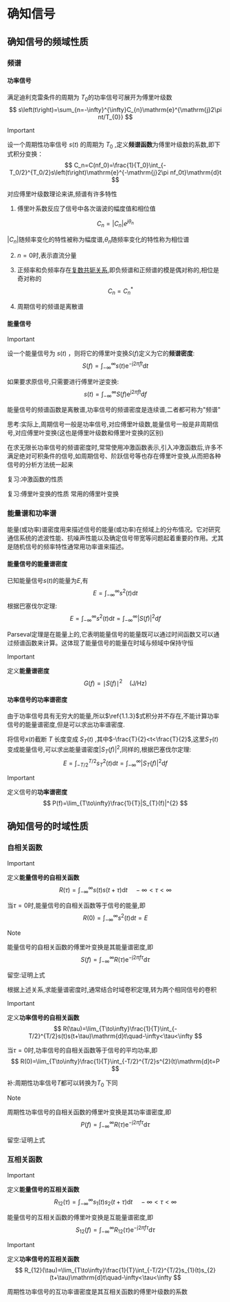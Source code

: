 # 确知信号

## 确知信号的频域性质

### 频谱

#### 功率信号

满足迪利克雷条件的周期为 $T_0$的功率信号可展开为傅里叶级数
$$
s\left(t\right)=\sum_{n=-\infty}^{\infty}C_{n}\mathrm{e}^{\mathrm{j}2\pi nt/T_{0}}
$$

> [!IMPORTANT]
>
> 设一个周期性功率信号 $s(t)$ 的周期为 $T_0$ ,定义**频谱函数**为傅里叶级数的系数,即下式积分变换：
> $$
> C_n=C(nf_0)=\frac{1}{T_0}\int_{-T_0/2}^{T_0/2}s\left(t\right)\mathrm{e}^{-\mathrm{j}2\pi nf_0t}\mathrm{d}t
> $$



对应傅里叶级数理论来讲,频谱有许多特性

1. 傅里叶系数反应了信号中各次谐波的幅度值和相位值

$$
C_{n}=|C_{n}|e^{j\theta_{n}}
$$

$|C_{n}|$随频率变化的特性被称为幅度谱,$\theta_{n}$随频率变化的特性称为相位谱

2. $n=0$时,表示直流分量

3. 正频率和负频率存在<u>复数共轭关系</u>,即负频谱和正频谱的模是偶对称的,相位是奇对称的
    $$
    C_{n}=C_{n}^{*}
    $$

4. 周期信号的频谱是离散谱





#### 能量信号

> [!IMPORTANT]
>
> 设一个能量信号为 $s(t)$ ，则将它的傅里叶变换$S(f)$定义为它的**频谱密度**:
> $$
> S(f)=\int_{-\infty}^{\infty}s(t)\mathrm{e}^{-\mathrm{j}2\pi ft}\mathrm{d}t
> $$

如果要求原信号,只需要进行傅里叶逆变换:
$$
s\left(t\right)=\int_{-\infty}^{\infty}S\left(f\right)\mathrm{e}^{\mathrm{j}2\pi ft}\mathrm{d}f
$$

能量信号的频谱函数是离散谱,功率信号的频谱密度是连续谱,二者都可称为"频谱"



思考:实际上,周期信号一般是功率信号,对应傅里叶级数,能量信号一般是非周期信号,对应傅里叶变换(这也是傅里叶级数和傅里叶变换的区别)



在求无限长功率信号的频谱密度时,常常使用冲激函数表示,引入冲激函数后,许多不满足绝对可积条件的信号,如周期信号、阶跃信号等也存在傅里叶变换,从而把各种信号的分析方法统一起来



复习:冲激函数的性质

复习:傅里叶变换的性质  常用的傅里叶变换



### 能量谱和功率谱

能量(或功率)谱密度用来描述信号的能量(或功率)在频域上的分布情况。它对研究通信系统的滤波性能、抗噪声性能以及确定信号带宽等问题起着重要的作用。尤其是随机信号的频率特性通常用功率谱来描述。

#### 能量信号的能量谱密度

已知能量信号$s(t)$的能量为$E$,有
$$
E=\int_{-\infty}^{\infty}s^{2}\left(t\right)\mathrm{d}t
$$
根据巴塞伐尔定理:
$$
\label{1.1.3}
E=\int_{-\infty}^{\infty}s^{2}\left(t\right)\mathrm{d}t=\int_{-\infty}^{\infty}|S\left(f\right)|^{2}\mathrm{d}f
$$

Parseval定理是在能量上的,它表明能量信号的能量既可以通过时间函数又可以通过频谱函数来计算。这体现了能量信号的能量在时域与频域中保持守恒


> [!IMPORTANT]
>
> 定义**能量谱密度**
> $$
> G(f)=\mid S(f)\mid^{2}\quad(\mathrm{J/Hz})
> $$



#### 功率信号的功率谱密度

由于功率信号具有无穷大的能量,所以$\ref{1.1.3}$式积分并不存在,不能计算功率信号的能量谱密度,但是可以求出功率谱密度.

将信号$x(t)$截断 $T$ 长度变成 $S_{T}(t)$ ,其中$-\frac{T}{2}<t<\frac{T}{2}$,这里$S_{T}(t)$变成能量信号,可以求出能量谱密度$|S_{T}(f)|^{2}$,同样的,根据巴塞伐尔定理:
$$
E=\int_{-T/2}^{T/2}s_{T}^{2}(t)\mathrm{d}t=\int_{-\infty}^{\infty}|S_{T}(f)|^{2}\mathrm{d}f
$$

> [!IMPORTANT]
>
> 定义信号的**功率谱密度**
> $$
> P(f)=\lim_{T\to\infty}\frac{1}{T}|S_{T}(f)|^{2}
> $$



## 确知信号的时域性质

### 自相关函数

> [!IMPORTANT]
>
> 定义**能量信号的自相关函数**
> $$
> R(\tau)=\int_{-\infty}^{\infty}s(t)s(t+\tau)\mathrm{d}t\quad-\infty<\tau<\infty
> $$
> 

当$\tau=0$时,能量信号的自相关函数等于信号的能量,即
$$
R(0)=\int_{-\infty}^{\infty}s^{2}(t)\mathrm{d}t=E
$$



> [!NOTE]
>
> 能量信号的自相关函数的傅里叶变换是其能量谱密度,即
> $$
> S(f)=\int_{-\infty}^{\infty}R(\tau)\mathrm{e}^{-\mathrm{j}2\pi f\tau}\mathrm{d}\tau
> $$

留空:证明上式



根据上述关系,求能量谱密度时,通常结合时域卷积定理,转为两个相同信号的卷积



> [!IMPORTANT]
>
> 定义**功率信号的自相关函数**
> $$
> R(\tau)=\lim_{T\to\infty}\frac{1}{T}\int_{-T/2}^{T/2}s(t)s(t+\tau)\mathrm{d}t\quad-\infty<\tau<\infty
> $$
>

当$\tau=0$时,功率信号的自相关函数等于信号的平均功率,即
$$
R(0)=\lim_{T\to\infty}\frac{1}{T}\int_{-T/2}^{T/2}s^{2}(t)\mathrm{d}t=P
$$

补:周期性功率信号$T$都可以转换为$T_{0}$  下同



> [!NOTE]
>
> 周期性功率信号的自相关函数的傅里叶变换是其功率谱密度,即
> $$
> P(f)=\int_{-\infty}^{\infty}R(\tau)\mathrm{e}^{-\mathrm{j}2\pi f\tau}\mathrm{d}\tau
> $$
>

留空:证明上式







### 互相关函数

> [!IMPORTANT]
>
> 定义**能量信号的互相关函数**
> $$
> R_{12}\left(\tau\right)=\int_{-\infty}^{\infty}s_{1}\left(t\right)s_{2}\left(t+\tau\right)\mathrm{d}t\quad-\infty<\tau<\infty
> $$
>

能量信号的互相关函数的傅里叶变换是互能量谱密度,即
$$
S_{12}(f)=\int_{-\infty}^{\infty}R_{12}(\tau)\mathrm{e}^{-\mathrm{j}2\pi f\tau}\mathrm{d}\tau
$$



> [!IMPORTANT]
>
>
> 定义**功率信号的互相关函数**
> $$
> R_{12}(\tau)=\lim_{T\to\infty}\frac{1}{T}\int_{-T/2}^{T/2}s_{1}(t)s_{2}(t+\tau)\mathrm{d}t\quad-\infty<\tau<\infty
> $$
>

周期性功率信号的互功率谱密度是其互相关函数的傅里叶级数的系数



